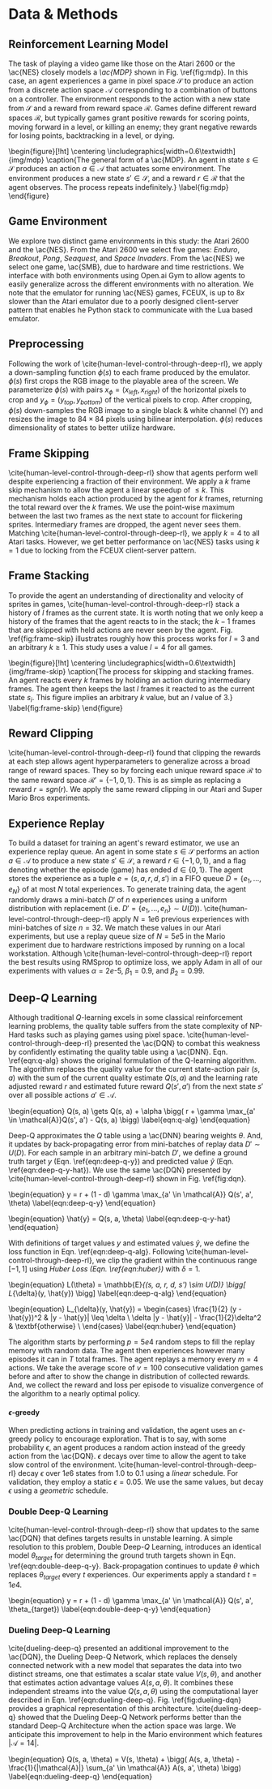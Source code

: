 # Data & Methods

## Reinforcement Learning Model

The task of playing a video game like those on the Atari 2600 or the \ac{NES}
closely models a _\ac{MDP}_ shown in Fig. \ref{fig:mdp}. In this case, an
agent experiences a game in pixel space $\mathcal{S}$ to produce an action
from a discrete action space $\mathcal{A}$ corresponding to a combination of
buttons on a controller. The environment responds to the action with a new
state from $\mathcal{S}$ and a reward from reward space $\mathcal{R}$. Games
define different reward spaces $\mathcal{R}$, but typically games grant
positive rewards for scoring points, moving forward in a level, or killing an
enemy; they grant negative rewards for losing points, backtracking in a
level, or dying.

\begin{figure}[!ht]
\centering
\includegraphics[width=0.6\textwidth]{img/mdp}
\caption{The general form of a \ac{MDP}. An agent in state
$s \in \mathcal{S}$ produces an action $a \in \mathcal{A}$ that actuates some
environment. The environment produces a new state $s' \in \mathcal{S}$, and a
reward $r \in \mathcal{R}$ that the agent observes. The process repeats
indefinitely.}
\label{fig:mdp}
\end{figure}

## Game Environment

We explore two distinct game environments in this study: the Atari 2600 and
the \ac{NES}. From the Atari 2600 we select five games: _Enduro_, _Breakout_,
_Pong_, _Seaquest_, and _Space Invaders_. From the \ac{NES} we select one
game, \ac{SMB}, due to hardware and time restrictions. We interface with both
environments using Open.ai Gym to allow agents to easily generalize across
the different environments with no alteration. We note that the emulator for
running \ac{NES} games, FCEUX, is up to $8x$ slower than the Atari emulator
due to a poorly designed client-server pattern that enables he Python stack
to communicate with the Lua based emulator.

## Preprocessing

Following the work of \cite{human-level-control-through-deep-rl}, we apply a
down-sampling function $\phi(s)$ to each frame produced by the emulator.
$\phi(s)$ first crops the RGB image to the playable area of the screen. We
parameterize $\phi(s)$ with pairs $x_{\phi} = (x_{left}, x_{right})$ of the
horizontal pixels to crop and $y_{\phi} = (y_{top}, y_{bottom})$ of the
vertical pixels to crop. After cropping, $\phi(s)$ down-samples the RGB image
to a single black & white channel (Y) and resizes the image to $84 \times 84$
pixels using bilinear interpolation. $\phi(s)$ reduces dimensionality of
states to better utilize hardware.

## Frame Skipping

\cite{human-level-control-through-deep-rl} show that agents perform well
despite experiencing a fraction of their environment. We apply a $k$ frame
skip mechanism to allow the agent a linear speedup of $\leq k$. This
mechanism holds each action produced by the agent for $k$ frames, returning
the total reward over the $k$ frames. We use the point-wise maximum between
the last two frames as the next state to account for flickering sprites.
Intermediary frames are dropped, the agent never sees them. Matching
\cite{human-level-control-through-deep-rl}, we apply $k = 4$ to all Atari
tasks. However, we get better performance on \ac{NES} tasks using $k = 1$ due
to locking from the FCEUX client-server pattern.

## Frame Stacking

To provide the agent an understanding of directionality and velocity of
sprites in games, \cite{human-level-control-through-deep-rl} stack a history
of $l$ frames as the current state. It is worth noting that we only keep a
history of the frames that the agent reacts to in the stack; the $k - 1$
frames that are skipped with held actions are never seen by the agent. Fig.
\ref{fig:frame-skip} illustrates roughly how this process works for $l = 3$
and an arbitrary $k \geq 1$. This study uses a value $l = 4$ for all games.

<!-- TODO: what about the max? -->

\begin{figure}[!ht]
\centering
\includegraphics[width=0.6\textwidth]{img/frame-skip}
\caption{The process for skipping and stacking frames. An agent reacts every
$k$ frames by holding an action during intermediary frames. The agent then
keeps the last $l$ frames it reacted to as the current state $s_i$. This
figure implies an arbitrary $k$ value, but an $l$ value of $3$.}
\label{fig:frame-skip}
\end{figure}

## Reward Clipping

\cite{human-level-control-through-deep-rl} found that clipping the rewards
at each step allows agent hyperparameters to generalize across a broad range
of reward spaces. They so by forcing each unique reward space $\mathcal{R}$
to the same reward space $\mathcal{R}' = \{-1, 0, 1\}$. This is as simple as
replacing a reward $r = sgn(r)$. We apply the same reward clipping in our
Atari and Super Mario Bros experiments.

## Experience Replay

To build a dataset for training an agent's reward estimator, we use an
experience replay queue. An agent in some state $s \in \mathcal{S}$ performs
an action $a \in \mathcal{A}$ to produce a new state $s' \in \mathcal{S}$, a
reward $r \in \{-1, 0, 1\}$, and a flag denoting whether the episode (game)
has ended $d \in \{0, 1\}$. The agent stores the experience as a tuple
$e = (s, a, r, d, s')$ in a FIFO queue $D = \{e_1, ..., e_N\}$ of at most $N$
total experiences. To generate training data, the agent randomly draws a
mini-batch $D'$ of $n$ experiences using a uniform distribution with
replacement (i.e. $D' = \{e_1, ..., e_n\} \sim U(D)$).
\cite{human-level-control-through-deep-rl} apply $N = 1e6$ previous
experiences with mini-batches of size $n = 32$. We match these values in our
Atari experiments, but use a replay queue size of $N = 5e5$ in the Mario
experiment due to hardware restrictions imposed by running on a local
workstation. Although \cite{human-level-control-through-deep-rl} report the
best results using RMSprop to optimize loss, we apply Adam in all of our
experiments with values $\alpha = 2e$-$5$, $\beta_1 = 0.9$, and
$\beta_2 = 0.99$.

## Deep-$Q$ Learning

Although traditional $Q$-learning excels in some classical reinforcement
learning problems, the quality table suffers from the state complexity of
NP-Hard tasks such as playing games using pixel space.
\cite{human-level-control-through-deep-rl} presented the \ac{DQN} to
combat this weakness by confidently estimating the quality table using a
\ac{DNN}. Eqn. \ref{eqn:q-alg} shows the original formulation of the
Q-learning algorithm. The algorithm replaces the quality value for the
current state-action pair $(s, a)$ with the sum of the current quality
estimate $Q(s, a)$ and the learning rate adjusted reward $r$ and estimated
future reward $Q(s', a')$ from the next state $s'$ over all possible actions
$a' \in \mathcal{A}$.

\begin{equation}
Q(s, a) \gets
Q(s, a) +
\alpha \bigg(
r + \gamma \max_{a' \in \mathcal{A}}Q(s', a') - Q(s, a)
\bigg)
\label{eqn:q-alg}
\end{equation}

Deep-Q approximates the $Q$ table using a \ac{DNN} bearing weights $\theta$.
And, it updates by back-propagating error from mini-batches of replay data
$D' \sim U(D)$. For each sample in an arbitrary mini-batch $D'$, we define a
ground truth target $y$ (Eqn. \ref{eqn:deep-q-y}) and predicted value
$\hat{y}$ (Eqn. \ref{eqn:deep-q-y-hat}). We use the same \ac{DQN} presented
by \cite{human-level-control-through-deep-rl} shown in Fig. \ref{fig:dqn}.

\begin{equation}
y = r + (1 - d) \gamma \max_{a' \in \mathcal{A}} Q(s', a', \theta)
\label{eqn:deep-q-y}
\end{equation}

\begin{equation}
\hat{y} = Q(s, a, \theta)
\label{eqn:deep-q-y-hat}
\end{equation}

With definitions of target values $y$ and estimated values $\hat{y}$, we
define the loss function in Eqn. \ref{eqn:deep-q-alg}. Following
\cite{human-level-control-through-deep-rl}, we clip the gradient within the
continuous range $[-1, 1]$ using _Huber Loss (Eqn. \ref{eqn:huber})_ with
$\delta = 1$.

\begin{equation}
L(\theta) =
\mathbb{E}_{(s, a, r, d, s') \sim U(D)} \bigg[ L_{\delta}(y, \hat{y}) \bigg]
\label{eqn:deep-q-alg}
\end{equation}

\begin{equation}
L_{\delta}(y, \hat{y}) = \begin{cases}
      \frac{1}{2} (y - \hat{y})^2                & |y - \hat{y}| \leq \delta \\
      \delta |y - \hat{y}| - \frac{1}{2}\delta^2 & \textbf{otherwise} \\
\end{cases}
\label{eqn:huber}
\end{equation}

The algorithm starts by performing $p = 5e4$ random steps to fill the replay
memory with random data. The agent then experiences however many episodes it
can in $T$ total frames. The agent replays a memory every $m = 4$ actions. We
take the average score of $v = 100$ consecutive validation games before and
after to show the change in distribution of collected rewards. And, we
collect the reward and loss per episode to visualize convergence of the
algorithm to a nearly optimal policy.

#### $\epsilon$-greedy

When predicting actions in training and validation, the agent uses an
$\epsilon$-greedy policy to encourage exploration. That is to say, with some
probability $\epsilon$, an agent produces a random action instead of the
greedy action from the \ac{DQN}. $\epsilon$ decays over time to allow the
agent to take slow control of the environment.
\cite{human-level-control-through-deep-rl} decay $\epsilon$ over $1e6$ states
from $1.0$ to $0.1$ using a _linear_ schedule. For validation, they employ a
static $\epsilon = 0.05$. We use the same values, but decay $\epsilon$ using
a _geometric_ schedule.

### Double Deep-Q Learning

\cite{human-level-control-through-deep-rl} show that updates to the same
\ac{DQN} that defines targets results in unstable learning. A simple
resolution to this problem, Double Deep-$Q$ Learning, introduces an identical
model $\theta_{target}$ for determining the ground truth targets shown in
Eqn. \ref{eqn:double-deep-q-y}. Back-propagation continues to update $\theta$
which replaces $\theta_{target}$ every $t$ experiences. Our experiments apply
a standard $t = 1e4$.

\begin{equation}
y = r + (1 - d) \gamma \max_{a' \in \mathcal{A}} Q(s', a', \theta_{target})
\label{eqn:double-deep-q-y}
\end{equation}

### Dueling Deep-Q Learning

\cite{dueling-deep-q} presented an additional improvement to the \ac{DQN},
the Dueling Deep-Q Network, which replaces the densely connected network with
a new model that separates the data into two distinct streams, one that
estimates a scalar state value $V(s, \theta)$, and another that estimates
action advantage values $A(s, a, \theta)$. It combines these independent
streams into the value $Q(s, a, \theta)$ using the computational layer
described in Eqn. \ref{eqn:dueling-deep-q}. Fig. \ref{fig:dueling-dqn}
provides a graphical representation of this architecture.
\cite{dueling-deep-q} showed that the Dueling Deep-Q Network performs better
than the standard Deep-Q Architecture when the action space was large. We
anticipate this improvement to help in the Mario environment which features
$|\mathcal{A} = 14|$.

\begin{equation}
Q(s, a, \theta) = V(s, \theta) +
\bigg(
A(s, a, \theta) -
\frac{1}{|\mathcal{A}|} \sum_{a' \in \mathcal{A}} A(s, a', \theta)
\bigg)
\label{eqn:dueling-deep-q}
\end{equation}
